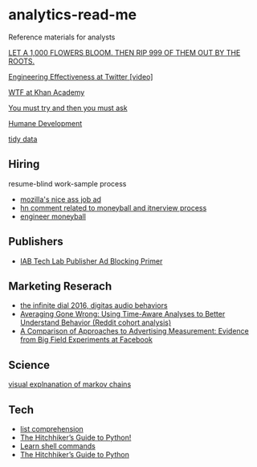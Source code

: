 # analytics-read-me

Reference materials for analysts

[LET A 1,000 FLOWERS BLOOM. THEN RIP 999 OF THEM OUT BY THE ROOTS.](http://www.gigamonkeys.com/flowers/)

[Engineering Effectiveness at Twitter [video]](https://www.youtube.com/watch?v=8IyXcLFO9ns&feature=youtu.be)

[WTF at Khan Academy](https://medium.com/@mroth/wtf-just-happened-at-khan-academy-a840612930b#.lluagk8rt)

[You must try and then you must ask](https://blogs.akamai.com/2013/10/you-must-try-and-then-you-must-ask.html)

[Humane Development](https://ernie.io/2014/12/17/humane-development/)

[tidy data](https://www.jstatsoft.org/article/view/v059i10)

## Hiring

resume-blind work-sample process

- [mozilla's nice ass job ad](https://medium.com/come-in-we-re-hiring/mozilla-s-nearly-flawless-job-ad-and-why-5b11b3e0489#.o1msxs1t8)
- [hn comment related to moneyball and itnerview process](https://news.ycombinator.com/item?id=7260087)
- [engineer moneyball](http://danluu.com/programmer-moneyball/)

## Publishers

- [IAB Tech Lab Publisher Ad Blocking Primer](http://www.iab.com/wp-content/uploads/2016/03/IABTechLab_Publisher_AdBlocking_Primer.pdf)

## Marketing Reserach

- [the infinite dial 2016, digitas audio behaviors](http://www.edisonresearch.com/the-infinite-dial-2016/)
- [Averaging Gone Wrong: Using Time-Aware Analyses to Better Understand Behavior (Reddit cohort analysis)](http://arxiv.org/pdf/1603.07025v1.pdf)
- [A Comparison of Approaches to Advertising Measurement: Evidence from Big Field Experiments at Facebook](http://www.kellogg.northwestern.edu/faculty/gordon_b/files/kellogg_fb_whitepaper.pdf)

## Science

[visual explnanation of markov chains](http://setosa.io/blog/2014/07/26/markov-chains/)

## Tech

- [list comprehension](https://gist.github.com/bearfrieze/a746c6f12d8bada03589)
- [The Hitchhiker’s Guide to Python!](http://docs.python-guide.org/en/latest/)
- [Learn shell commands](http://linuxcommand.org/)
- [The Hitchhiker’s Guide to Python](http://docs.python-guide.org/en/latest/)


